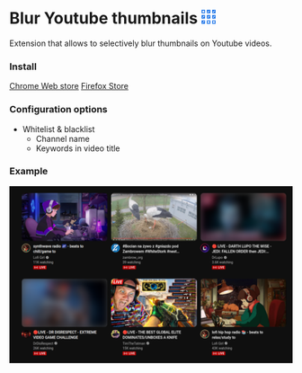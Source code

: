 # Blur Youtube thumbnails <img style="width:25px" src="src/icons/icon128.png"></img>
Extension that allows to selectively blur thumbnails on Youtube videos.

### Install

[Chrome Web store](https://chrome.google.com/webstore/detail/blurred-thumbnails/lefhalefpinohjmpfflkfcaoiafmpifb?hl=pl&authuser=1)
[Firefox Store](https://addons.mozilla.org/pl/firefox/addon/blurred-thumbnails/)

### Configuration options

* Whitelist & blacklist
    * Channel name
    * Keywords in video title

### Example

![!screenshot](screenshots/example.png)
